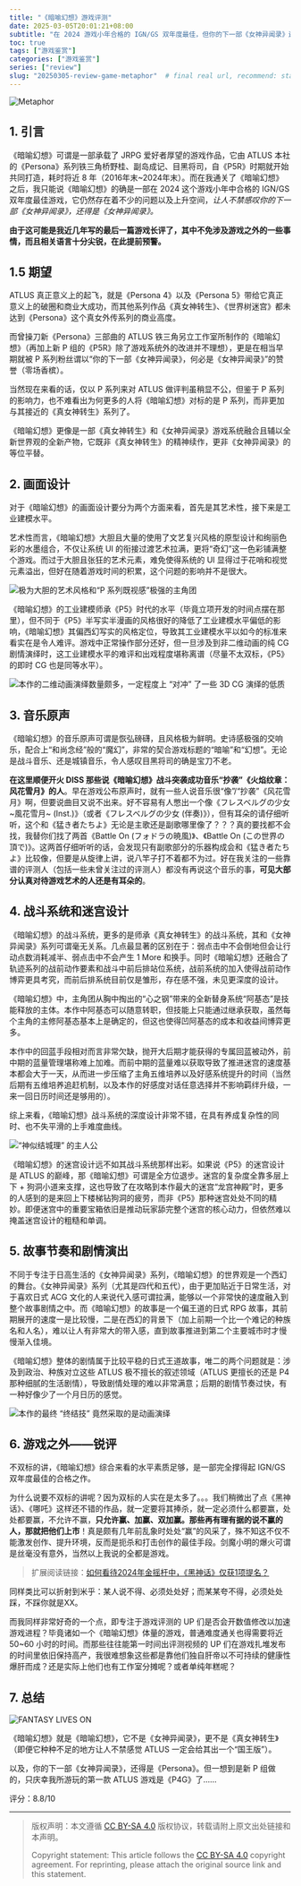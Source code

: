 ```yaml
---
title: "《暗喻幻想》游戏评测"
date: 2025-03-05T20:01:21+08:00
subtitle: "在 2024 游戏小年合格的 IGN/GS 双年度最佳，但你的下一部《女神异闻录》还得是《Persona》"  # can be deleted
toc: true
tags: ["游戏鉴赏"]
categories: ["游戏鉴赏"]
series: ["review"]
slug: "20250305-review-game-metaphor"  # final real url, recommend: start by date, follow lower case words with hyphen splitter. E.g., `20230316-text-title`
---
```


![Metaphor](/img/posts/20250305-m1.jpg "Metaphor")

## 1. 引言

《暗喻幻想》可谓是一部承载了 JRPG 爱好者厚望的游戏作品，它由 ATLUS 本社的《Persona》系列铁三角桥野桂、副岛成记、目黑将司，自《P5R》时期就开始共同打造，耗时将近 8 年（2016年末~2024年末）。而在我通关了《暗喻幻想》之后，我只能说《暗喻幻想》的确是一部在 2024 这个游戏小年中合格的 IGN/GS 双年度最佳游戏，它仍然存在着不少的问题以及上升空间，*让人不禁感叹你的下一部《女神异闻录》，还得是《女神异闻录》。*

**由于这可能是我近几年写的最后一篇游戏长评了，其中不免涉及游戏之外的一些事情，而且相关语言十分尖锐，在此提前预警。**

## 1.5 期望

ATLUS 真正意义上的起飞，就是《Persona 4》以及《Persona 5》带给它真正意义上的破圈和商业大成功，而其他系列作品《真女神转生》、《世界树迷宫》都未达到《Persona》这个真女外传系列的商业高度。

而曾操刀新《Persona》三部曲的 ATLUS 铁三角另立工作室所制作的《暗喻幻想》（再加上新 P 组的《P5R》除了游戏系统外的改进并不理想），更是在相当早期就被 P 系列粉丝谓以“你的下一部《女神异闻录》，何必是《女神异闻录》”的赞誉（零场香槟）。

当然现在来看的话，仅以 P 系列来对 ATLUS 做评判虽稍显不公，但鉴于 P 系列的影响力，也不难看出为何更多的人将《暗喻幻想》对标的是 P 系列，而非更加与其接近的《真女神转生》系列了。

《暗喻幻想》更像是一部《真女神转生》和《女神异闻录》游戏系统融合且辅以全新世界观的全新产物，它既非《真女神转生》的精神续作，更非《女神异闻录》的等位平替。

## 2. 画面设计

对于《暗喻幻想》的画面设计要分为两个方面来看，首先是其艺术性，接下来是工业建模水平。

艺术性而言，《暗喻幻想》大胆且大量的使用了文艺复兴风格的原型设计和绚丽色彩的水墨组合，不仅让系统 UI 的衔接过渡艺术拉满，更将“奇幻”这一色彩铺满整个游戏。而过于大胆且张狂的艺术元素，难免使得系统的 UI 显得过于花哨和视觉元素溢出，但好在随着游戏时间的积累，这个问题的影响并不是很大。

![极为大胆的艺术风格和“P 系列既视感”极强的主角团](/img/posts/20250305-m2.jpg "极为大胆的艺术风格和 “P 系列既视感” 极强的主角团")

《暗喻幻想》的工业建模师承《P5》时代的水平（毕竟立项开发的时间点摆在那里），但不同于《P5》半写实半漫画的风格很好的降低了工业建模水平偏低的影响，《暗喻幻想》其偏西幻写实的风格定位，导致其工业建模水平以如今的标准来看实在是令人难评。游戏中正常操作部分还好，但一旦涉及到非二维动画的纯 CG 剧情演绎时，这工业建模水平的难评和出戏程度堪称离谱（尽量不太双标，《P5》的即时 CG 也是同等水平）。

![本作的二维动画演绎数量颇多，一定程度上 “对冲” 了一些 3D CG 演绎的低质](/img/posts/20250305-m4.jpg "本作的二维动画演绎数量颇多，一定程度上 “对冲” 了一些 3D CG 演绎的低质")

## 3. 音乐原声

《暗喻幻想》的音乐原声可谓是恢弘磅礴，且风格极为鲜明。史诗感极强的交响乐，配合上“和尚念经”般的“魔幻”，非常的契合游戏标题的“暗喻”和“幻想”。无论是战斗音乐、还是城镇音乐，令人感叹目黑将司的确是宝刀不老。

**在这里顺便开火 DISS 那些说《暗喻幻想》战斗突袭成功音乐“抄袭”《火焰纹章：风花雪月》的人**。早在游戏公布原声时，就有一些人说音乐很“像”/“抄袭”《风花雪月》啊，但要说曲目又说不出来。好不容易有人憋出一个像《フレスベルグの少女\~風花雪月\~ (Inst.)》（或者《フレスベルグの少女 (伴奏)》），但有耳朵的请仔细听听，这个和《猛き者たちよ》无论是主歌还是副歌哪里像了？？？真的要找都不会找，我替你们找了两首《Battle On (フォドラの暁風)》、《Battle On (この世界の頂で)》。这两首仔细听听的话，会发现只有副歌部分的乐器构成会和《猛き者たちよ》比较像，但要是从旋律上讲，说八竿子打不着都不为过。好在我关注的一些靠谱的评测人（包括一些未曾关注过的评测人）都没有再说这个音乐的事，**可见大部分认真对待游戏艺术的人还是有耳朵的**。

## 4. 战斗系统和迷宫设计

《暗喻幻想》的战斗系统，更多的是师承《真女神转生》的战斗系统，其和《女神异闻录》系列可谓毫无关系。几点最显著的区别在于：弱点击中不会倒地但会让行动点数消耗减半、弱点击中不会产生 1 More 和换手。同时《暗喻幻想》还融合了轨迹系列的战前动作要素和战斗中前后排站位系统，战前系统的加入使得战前动作博弈更具考究，而前后排系统目前仅是雏形，存在感不强，未见更深度的设计。

《暗喻幻想》中，主角团从胸中掏出的“心之钢”带来的全新替身系统“阿基态”是技能释放的主体。本作中阿基态可以随意转职，但技能上只能通过继承获取，虽然每个主角的主修阿基态基本上是确定的，但这也使得凹阿基态的成本和收益间博弈更多。

本作中的回蓝手段相对而言非常欠缺，抛开大后期才能获得的专属回蓝被动外，前中期的蓝量管理堪称难上加难。而前中期的蓝量难以获取导致了推进迷宫的速度基本都会大于一天，从而进一步压缩了主角五维培养以及好感系统提升的时间（当然后期有五维培养追赶机制，以及本作的好感度对话任意选择并不影响羁绊升级，一来一回日历时间还是够用的）。

综上来看，《暗喻幻想》战斗系统的深度设计非常不错，在具有养成复杂性的同时、也不失平滑的上手难度曲线。

![“神似结城理” 的主人公](/img/posts/20250305-m3.jpg "“神似结城理” 的主人公")

《暗喻幻想》的迷宫设计远不如其战斗系统那样出彩。如果说《P5》的迷宫设计是 ATLUS 的巅峰，那《暗喻幻想》可谓是全方位退步。迷宫的复杂度全靠多层上下 + 狗洞小道来支撑，这也导致了在攻略到本作最大的迷宫“龙宫神殿”时，更多的人感到的是来回上下楼梯钻狗洞的疲劳，而非《P5》那种迷宫处处不同的精妙。即便迷宫中的重要宝箱依旧是推动玩家舔完整个迷宫的核心动力，但依然难以掩盖迷宫设计的粗糙和单调。

## 5. 故事节奏和剧情演出

不同于专注于日高生活的《女神异闻录》系列，《暗喻幻想》的世界观是一个西幻的舞台。《女神异闻录》系列（尤其是四代和五代），由于更加贴近于日常生活，对于喜欢日式 ACG 文化的人来说代入感可谓拉满，能够以一个非常快的速度融入到整个故事剧情之中。而《暗喻幻想》的故事是一个偏王道的日式 RPG 故事，其前期展开的速度一是比较慢，二是在西幻的背景下（加上前期一个比一个难记的种族名和人名），难以让人有非常大的带入感，直到故事推进到第二个主要城市时才慢慢渐入佳境。

《暗喻幻想》整体的剧情属于比较平稳的日式王道故事，唯二的两个问题就是：涉及到政治、种族对立这些 ATLUS 极不擅长的叙述领域（ATLUS 更擅长的还是 P4 那种细腻的生活剧情），导致剧情处理的难以非常满意；后期的剧情节奏过快，有一种好像少了一个月日历的感觉。

![本作的最终 “终结技” 竟然采取的是动画演绎](/img/posts/20250305-m5.jpg "本作的最终 “终结技” 竟然采取的是动画演绎")

## 6. 游戏之外——锐评

不双标的讲，《暗喻幻想》综合来看的水平素质足够，是一部完全撑得起 IGN/GS 双年度最佳的合格之作。

为什么说要不双标的讲呢？因为双标的人实在是太多了。。。我们稍微出了点《黑神话》、《哪吒》这样还不错的作品，就一定要将其捧杀，就一定必须什么都要赢，处处都要赢，不允许不赢，**只允许赢、加赢、双加赢。那些再有理有据的说不赢的人，那就把他们上市**！真是颇有几年前乱象时处处“赢”的风采了，殊不知这不仅不能激发创作、提升环境，反而是扼杀和打击创作的最佳手段。剑魔小明的爆火可谓是丝毫没有意外，当然以上我说的全都是游戏。

> 扩展阅读链接：[如何看待2024年金摇杆中，《黑神话》仅获1项提名？](https://www.zhihu.com/question/742539700/answer/4256997263)

同样类比可以折射到米乎：某人说不得、必须处处好；而某某夸不得，必须处处踩，不踩你就是XX。

而我同样非常好奇的一个点，即专注于游戏评测的 UP 们是否会开数值修改以加速游戏进程？毕竟诸如一个《暗喻幻想》体量的游戏，普通难度通关也得需要将近 50~60 小时的时间。而那些往往能第一时间出评测视频的 UP 们在游戏扎堆发布的时间里依旧保持高产，我很难想象这些都是靠他们独自肝帝以不可持续的健康性爆肝而成？还是实际上他们也有工作室分摊呢？或者单纯年糕呢？

## 7. 总结

![FANTASY LIVES ON](/img/posts/20250305-m6.jpg "FANTASY LIVES ON")

《暗喻幻想》就是《暗喻幻想》，它不是《女神异闻录》，更不是《真女神转生》（即便它种种不足的地方让人不禁感觉 ATLUS 一定会给其出一个“国王版”）。

以及，你的下一部《女神异闻录》，还得是《Persona》。但一想到是新 P 组做的，只庆幸我所游玩的第一款 ATLUS 游戏是《P4G》了……

评分：8.8/10

---

> 版权声明：本文遵循 [CC BY-SA 4.0](https://creativecommons.org/licenses/by-sa/4.0/deed.zh) 版权协议，转载请附上原文出处链接和本声明。
>
> Copyright statement: This article follows the [CC BY-SA 4.0](https://creativecommons.org/licenses/by-sa/4.0/deed.en) copyright agreement. For reprinting, please attach the original source link and this statement.
